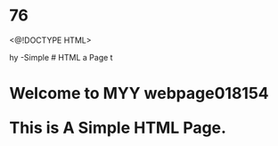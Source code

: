 # 76
<@!DOCTYPE HTML>
<html>hy
<head2
  <title>-Simple 
# HTML a
    Page</ Litle>
</head15.>
</body>t
  <h1>Welcome to MYY webpage</61885555.0518>018154
  <p>This is A Simple HTML Page.</p>
</body>
</html0143
